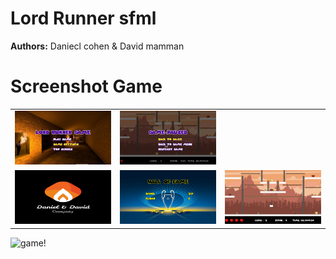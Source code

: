 # Lord Runner sfml
**Authors:** Daniecl cohen & David mamman
# Screenshot Game
<table align="center">
  <tr>
    <td>
      <img src="./examples/menuScreen.png" alt="menu" width="343"/>
    </td>
    <td>
      <img src="./examples/pauseScreen.png" alt="pause" width="343"/>
    </td>
  </tr>
    <tr>
    <td>
      <img src="./examples/startScreen.png" alt="welcome" width="343"/>
    </td>
	<td>
      <img src="./examples/topScreen.png" alt="top score" width="343"/>
    </td>
	<td>
      <img src="./examples/game.png" alt="game!" width="343"/>
    </td>
  </tr>
</table>
      <img src="./examples/game.gif" alt="game!" width="686" height="514"/>
